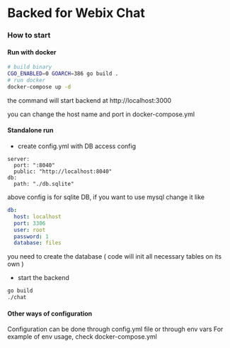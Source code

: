 Backed for Webix Chat
==================

### How to start

#### Run with docker

```bash
# build binary
CGO_ENABLED=0 GOARCH=386 go build .
# run docker
docker-compose up -d
```

the command will start backend at http://localhost:3000

you can change the host name and port in docker-compose.yml

#### Standalone run

- create config.yml with DB access config

```
server:
  port: ":8040"
  public: "http://localhost:8040"
db:
  path: "./db.sqlite"
```

above config is for sqlite DB, if you want to use mysql change it like 

```yaml
db:
  host: localhost
  port: 3306
  user: root
  password: 1
  database: files
```

you need to create the database ( code will init all necessary tables on its own )

- start the backend

```bash
go build
./chat
```

#### Other ways of configuration

Configuration can be done through config.yml file or through env vars
For example of env usage, check docker-compose.yml


